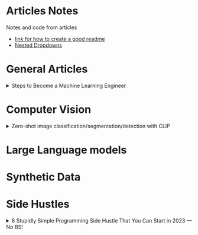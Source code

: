 # Articles Notes
Notes and code from articles
- [link for how to create a good readme](https://docs.github.com/en/get-started/writing-on-github/getting-started-with-writing-and-formatting-on-github/basic-writing-and-formatting-syntax)
- [Nested Dropdowns](https://gist.github.com/ericclemmons/b146fe5da72ca1f706b2ef72a20ac39d#gistcomment-2694183)

# General Articles
<details>
  <summary>Steps to Become a Machine Learning Engineer</summary>
  
  
### [Steps to Become a Machine Learning Engineer](https://medium.com/cometheartbeat/7-steps-to-become-a-machine-learning-engineer-698cba0bc43c)

**what is machine learning**
- Sub field of Artificial inteligence that allows a machine to learn automatically and improve from experience
- techniquie for problem Solving and task automation

**Helpful libraries**
- Scikit-learn
- Tensorflow
- HuggingFace
- Comet

**3 key roles in data science projects**
- Data engineer
  - Create systems/pipelines to
    - Collect raw data
    -  manage data
    -  transform data into information
- Data scientist
  - Create Model Prototype
- ML engineer
  - Use tools to create models
  - Deploy them top production

**Machine Learning Project Lifecycle**
- Data Preperation
  - Clean Data using data preprocessing
    - Prevent garbage in garbage out
- Model Building
  - build the best model with the data they are provided from step above
    - Start with Simple models (regression)
    - Then move to complex models (neural networks)
  - Evaluate performance of the models (accuracy, precuision, recall, F1)
- Model Deployment
  - Deploy, Monitor and maintain the best model from above
    - put into production
  - Ensure that the model is making correct predictions 

**7 steps to becom an ML engineer**
1. Programming 
   - 2 primary languages 
     - R
     - Python
       - General Purpose
       - End to end machine learning projects 
       - cleaning to model deployment 
       - has the following frameworks
         - Pytorch
         - Skicit-Learn
         - Pyspark 
    
2. Machine learning Algorithms
   - Important to know algorithms to know when and what algorithms to use
   - 4 categories of algoisthms are
     - Regression (superviesd learning)
       - Linear Regression
       - Decision Trees
       - Support Vector Machines 
     - Classification (superviesd learning)
       - Logistic Regression
       - Naive Bayes
       - K-Nearest Neighbors 
     - Clustering (Unsuperviesd learning)
       - K-means
       - DBSCAN
       - Gaussian Mixture Models 
     - Dimensionallity Reduction (Unsuperviesd learning)
       - PCA
       - LDA
       - t-SNE 
3. Applied Mathmatics
   - Includes lots of applied mathmatics
     -  Statitics
     -  Linear Algebra
     -  Calculus
     -  Probability Theory
     -  Discrete Maths
   -  Applied when training the model coefficients
   -  Most are based in statistics
4. Deep Learning
   - ML models work well with small to medium datasets
   - Struggle with large datasets 
     - Deep Learning is used to handle these sets
       - Subset of ML that is an extension of artificial neural networks
       - examples of large datasets are
         - image classification
         - language to language techinques
           - GPT-3
           - BERT
       - Deep Learning is Black Box (dont know how they work)
       - Deep learning algorithms to know    
         - multilayer perception
         - convolutional neural networks
         - recurrent neural networks
         - long short-temr memory networks
         - generative adversarial networks
         - Transformers
         - Diffusion 
5. Machine learning Frameworks
   - Pandas
     - Good for data preprocessing
   - Matplotlib
     - Data Visulization
   - Seaborn
     - Data Visulization
   - Scikit-learn
     - implement machine learning algorithms
   - Tensorflow
     - deep learning analysis
   - Pytorch 
     - deep learning analysis
   - Comet
     - Model Optimization
6. MLOps (machine learning operations)
   - Putting machine learning into production
   - Bridge between model building and exporting the model to production
   - DEVOps equivalent for machine learning
   - Useful tools are
     - MLFLow
     - KubeFlow
     - MetaFlow
     - DataRobot
7. Cloud Computing
   - Cloud computing helps you to train models on powerful machines with multiple GPUs
   - deploy those models
   - run as many servers as you want
   - cloud computing services for machine learning are
     -  Amazon SageMaker
     -  Microsoft Azure Machine Learning
     -  GCP Vertex AI for ML engineering

**Additional Skills**
- Data Visualization
- SQL
- NoSQL
- PySpark
- Hadoop
- Docker
- Kubernetes
- CI-CD for Machine Learning
- Git and GitHub
- FastAPI
</details>

# Computer Vision
<details>
  <summary>Zero-shot image classification/segmentation/detection with CLIP</summary>

  
  ### [Zero-shot image classification/segmentation/detection with CLIP](https://medium.com/@khjfsdu/zero-shot-image-classification-segmentation-detection-with-clip-b8eec06582e3)

**OpenAI CLIP**
  - A model that processes images the same way as text
  - Treats image as a sequence of non-overlapping patches
    - Each patch is a visual token
    - Making an image a sequence of tokens
      - Once it is tokesn it can be processed using transformer
  - Trained on image caption pairs sourced from the web
  - How it Works
    - Converts image/text to vector embeddings using Contrastive loss
    - Generate image and text embeddings in the same vector space
      - allows computing of simularity of 
        - an image
        - a piece of text
      - does simulatitry comparision using cosine simularity between
        - image embedding and text embedding
  - converting to a vector embedding allows for AI by lowering data collectiopn and model training
  - Allows 0-shot prediction for
    - image classification
    - image segmentation
    - Object detection
  
**Image Classification**
  - Model is give
    - an image
    - Text (list of possible classes)
  - Model out puts a simularity to one of the possible classes
    - generates the image embedding
    - generates the texts embedding of the classes
      - picks the class with the embedding closest to the image embedding
   - [pseudo-code](https://github.com/openai/CLIP#zero-shot-prediction)
     ```
      # List of possible classes (text from above)
      classes = ["credit card", "driver's license", "passport"]

      # Loading the model
      model, preprocess = clip.load('ViT-B/32')

      # Preprocessing the data (image and then text)
      image_input = preprocess(image)
      text_inputs = torch.cat([clip.tokenize(f"a photo of a {c}") for c in classes])

      # embedding the image and then the text
      image_features = model.encode_image(image_input)
      text_features = model.encode_text(text_inputs)

      # Pick the most similar class for the image
      similarity = (100.0 * image_features @ text_features.T).softmax(dim=-1)
         ```
**Image Segmentation**
  - CLIPSeg Given
    - An image
    - Text
  - Can highlight in an image where that image representation of the text is in the given images
  - [Link](https://huggingface.co/blog/clipseg-zero-shot)
  
**Image Detection**
  - OWL-ViT does the above but returns a bounding box rather than outlines/shading
  - [Link](https://huggingface.co/spaces/adirik/OWL-ViT)
  
**Final Thoughs**
  - Speeds up time to create a model as training data is not needed
    - No data collection
    - No data labeling
    - No model training
  - Better for cases where you can tolerate a patentially higher error rate
  - Do need training for higher accuracy requirements
</details>


# Large Language models


# Synthetic Data

# Side Hustles
<details>
  <summary>8 Stupidly Simple Programming Side Hustle That You Can Start in 2023 — No BS!</summary>
https://medium.com/geekculture/8-stupidly-simple-programming-side-hustle-that-you-can-start-in-2023-no-bs-93ec748d73ee
1. Technical Content Writing
   - Pros
     - better understand the subject and identify any gaps in your knowledge
     - Make Connections
     - Can make money
   - How to get started
     - Where
       - LinkedIn, 
       - Twitter
       - Medium
       - Dev.to
       - Hashnode
      - Minimula amount of time
2. Building Online Products Using ChatGPT
   - examples
     - AI image Generator
     - Motivational Quote Generator
   - Benefits
     - Get job based off of project
     - More connections
  
3. Selling APIs
   - Create a way for different systems to communicate with each other and exchange data
   - Used in Finace, healthcare, e-commerence
   - How to Get started [Link](https://youtu.be/GK4Pl-GmPHk)
   - Can sell on RapidAI
   - Can sell Directly to clients 
4. Earning With Figma
   - 
5. Earning with Canva
   - 
6. Using Blockchain Technology
   - 
7. Become an Online Consultant
   - 
8. Selling a Programming Product
   - 
</details>

